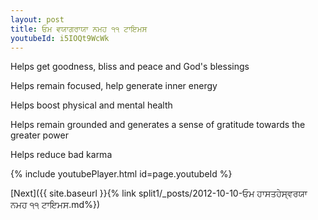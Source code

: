 ```yaml
---
layout: post
title: ਓਮ ਵਯਾਗਰਾਯਾ ਨਮਹ ੧੧ ਟਾਇਮਸ
youtubeId: i5IOQt9WcWk
---
```

 
 
Helps get goodness, bliss and peace and God's blessings
 
Helps remain focused, help generate inner energy 
 
Helps boost physical and mental health 
 
Helps remain grounded and generates a sense of gratitude towards the greater power 
 
Helps reduce bad karma
 
 
 
 


{% include youtubePlayer.html id=page.youtubeId %}
 
[Next]({{ site.baseurl }}{% link  split1/_posts/2012-10-10-ਓਮ ਹਾਸਤਹੇਸ੍ਵਰਯਾ ਨਮਹ ੧੧ ਟਾਇਮਸ.md%})
 
